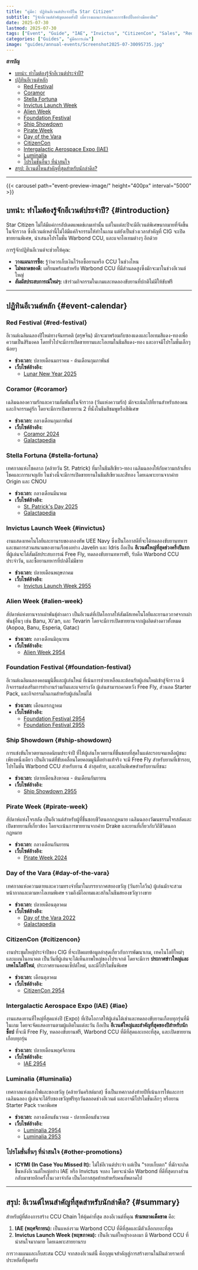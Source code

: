 ```yaml
---
title: "คู่มือ: ปฏิทินอีเวนต์ประจำปีใน Star Citizen"
subtitle: "รู้จักอีเวนต์สำคัญตลอดทั้งปี เผื่อวางแผนการเล่นและการช็อปปิ้งอย่างมืออาชีพ"
date: 2025-07-30
lastmod: 2025-07-30
tags: ["Event", "Guide", "IAE", "Invictus", "CitizenCon", "Sales", "Red Festival", "Pirate Week"]
categories: ["Guides", "คู่มือการเล่น"]
image: "guides/annual-events/Screenshot2025-07-30095735.jpg"
---
```


**สารบัญ**
- [บทนำ: ทำไมต้องรู้จักอีเวนต์ประจำปี?](#introduction)
- [ปฏิทินอีเวนต์หลัก](#event-calendar)
  - [Red Festival](#red-festival)
  - [Coramor](#coramor)
  - [Stella Fortuna](#stella-fortuna)
  - [Invictus Launch Week](#invictus)
  - [Alien Week](#alien-week)
  - [Foundation Festival](#foundation-festival)
  - [Ship Showdown](#ship-showdown)
  - [Pirate Week](#pirate-week)
  - [Day of the Vara](#day-of-the-vara)
  - [CitizenCon](#citizencon)
  - [Intergalactic Aerospace Expo (IAE)](#iae)
  - [Luminalia](#luminalia)
  - [โปรโมชั่นอื่นๆ ที่น่าสนใจ](#other-promotions)
- [สรุป: อีเวนต์ไหนสำคัญที่สุดสำหรับนักล่าดีล?](#summary)

---

{{< carousel path="event-preview-image/" height="400px" interval="5000" >}}

## **บทนำ: ทำไมต้องรู้จักอีเวนต์ประจำปี?** {#introduction}

Star Citizen ไม่ได้มีแค่การอัปเดตแพตช์เกมเท่านั้น แต่ในแต่ละปีจะมีอีเวนต์พิเศษมากมายที่จัดขึ้นในจักรวาล ซึ่งอีเวนต์เหล่านี้ไม่ได้มีแค่กิจกรรมให้ทำในเกม แต่ยังเป็นช่วงเวลาสำคัญที่ CIG จะเปิดขายยานพิเศษ, นำเสนอโปรโมชั่น Warbond CCU, และแจกไอเทมต่างๆ อีกด้วย

การรู้จักปฏิทินอีเวนต์จะช่วยให้คุณ:
- **วางแผนการซื้อ:** รู้ว่าควรเก็บเงินไว้รอซื้อยานหรือ CCU ในช่วงไหน
- **ไม่พลาดของดี:** เตรียมพร้อมสำหรับ Warbond CCU ที่มีส่วนลดสูงซึ่งมักจะมาในช่วงอีเวนต์ใหญ่
- **สัมผัสประสบการณ์ใหม่ๆ:** เข้าร่วมกิจกรรมในเกมและทดลองขับยานที่ปกติไม่มีให้ขับฟรี

---

## **ปฏิทินอีเวนต์หลัก** {#event-calendar}

### **Red Festival** {#red-festival}
อีเวนต์เฉลิมฉลองปีใหม่ทางจันทรคติ (ตรุษจีน) มักจะมาพร้อมกับซองแดงและไอเทมสีแดง-ทองเพื่อความเป็นสิริมงคล โดยทั่วไปจะมีการเปิดขายยานและไอเทมในธีมสีแดง-ทอง และอาจมีโปรโมชั่นเล็กๆ น้อยๆ
- **ช่วงเวลา:** ปลายเดือนมกราคม - ต้นเดือนกุมภาพันธ์
- **เว็บไซต์อ้างอิง:**
  - [Lunar New Year 2025](https://robertsspaceindustries.com/comm-link/transmission/20373-Lunar-New-Year-2025)

### **Coramor** {#coramor}
เฉลิมฉลองความรักและความสัมพันธ์ในจักรวาล (วันแห่งความรัก) มักจะเน้นไปที่ยานสำหรับสองคนและกิจกรรมคู่รัก โดยจะมีการเปิดขายยาน 2 ที่นั่งในธีมสีชมพูหรือสีพิเศษ
- **ช่วงเวลา:** กลางเดือนกุมภาพันธ์
- **เว็บไซต์อ้างอิง:** 
  - [Coramor 2024](https://robertsspaceindustries.com/comm-link/transmission/19743-Valentines-Day-2024)
  - [Galactapedia](https://robertsspaceindustries.com/galactapedia/article/RWozkYYxla-coramor)

### **Stella Fortuna** {#stella-fortuna}
เทศกาลแห่งโชคลาภ (คล้ายวัน St. Patrick) ที่มาในธีมสีเขียว-ทอง เฉลิมฉลองให้กับความกล้าเสี่ยงโชคและการผจญภัย ในช่วงนี้จะมีการเปิดขายยานในธีมสีเขียวและสีทอง โดยเฉพาะยานจากค่าย Origin และ CNOU
- **ช่วงเวลา:** กลางเดือนมีนาคม
- **เว็บไซต์อ้างอิง:**
  - [St. Patrick's Day 2025](https://robertsspaceindustries.com/en/comm-link/transmission/20427-St-Patricks-Day-2025)
  - [Galactapedia](https://robertsspaceindustries.com/galactapedia/article/0qn8vv3Aw1-stella-fortuna)

### **Invictus Launch Week** {#invictus}
งานแสดงเทคโนโลยีและยานรบของกองทัพ UEE Navy ซึ่งเป็นโอกาสดีที่จะได้ทดลองขับยานทหารและชมการสวนสนามของยานเรือธงอย่าง Javelin และ Idris ถือเป็น **อีเวนต์ใหญ่ที่สุดช่วงครึ่งปีแรก** ที่ผู้เล่นจะได้สัมผัสประสบการณ์ Free Fly, ทดลองขับยานทหารฟรี, รับดีล Warbond CCU ประจำวัน, และซื้อยานทหารที่ปกติไม่มีขาย
- **ช่วงเวลา:** ปลายเดือนพฤษภาคม
- **เว็บไซต์อ้างอิง:**
  - [Invictus Launch Week 2955](https://robertsspaceindustries.com/comm-link/transmission/20489-Invictus-Launch-Week-2955-Countdown)

### **Alien Week** {#alien-week}
สัปดาห์แห่งยานจากเผ่าพันธุ์ต่างดาว เป็นอีเวนต์ที่เปิดโอกาสให้สัมผัสเทคโนโลยีและยานอวกาศจากเผ่าพันธุ์อื่นๆ เช่น Banu, Xi'an, และ Tevarin โดยจะมีการเปิดขายยานจากผู้ผลิตต่างดาวทั้งหมด (Aopoa, Banu, Esperia, Gatac)
- **ช่วงเวลา:** กลางเดือนมิถุนายน
- **เว็บไซต์อ้างอิง:**
  - [Alien Week 2954](https://robertsspaceindustries.com/en/comm-link/transmission/19937-Alien-Week-2024)

### **Foundation Festival** {#foundation-festival}
อีเวนต์เฉลิมฉลองคอมมูนิตี้และผู้เล่นใหม่ ที่เน้นการช่วยเหลือและต้อนรับผู้เล่นใหม่เข้าสู่จักรวาล มีกิจกรรมส่งเสริมการทำงานร่วมกันและแจกรางวัล ผู้เล่นสามารถคาดหวัง Free Fly, ส่วนลด Starter Pack, และกิจกรรมในเกมสำหรับผู้เล่นใหม่ได้
- **ช่วงเวลา:** เดือนกรกฎาคม
- **เว็บไซต์อ้างอิง:**
  - [Foundation Festival 2954](https://robertsspaceindustries.com/en/comm-link/transmission/20015-Foundation-Festival-2024)
  - [Foundation Festival 2955](https://robertsspaceindustries.com/en/comm-link/transmission/20622-Foundation-Festival-2025)

### **Ship Showdown** {#ship-showdown}
การแข่งขันโหวตยานยอดนิยมประจำปี ที่ให้ผู้เล่นโหวตยานที่ชื่นชอบที่สุดในแต่ละรอบจนเหลือผู้ชนะเพียงหนึ่งเดียว เป็นอีเวนต์ที่ขับเคลื่อนโดยคอมมูนิตี้อย่างแท้จริง จะมี Free Fly สำหรับยานที่เข้ารอบ, โปรโมชั่น Warbond CCU สำหรับยาน 4 ลำสุดท้าย, และสกินพิเศษสำหรับยานที่ชนะ
- **ช่วงเวลา:** ปลายเดือนสิงหาคม - ต้นเดือนกันยายน
- **เว็บไซต์อ้างอิง:**
  - [Ship Showdown 2955](https://robertsspaceindustries.com/en/ship-showdown2025/community-call)

### **Pirate Week** {#pirate-week}
สัปดาห์แห่งโจรสลัด เป็นอีเวนต์สำหรับผู้ที่ชื่นชอบชีวิตนอกกฎหมาย เฉลิมฉลองวัฒนธรรมโจรสลัดและเปิดขายยานที่เกี่ยวข้อง โดยจะเน้นการขายยานจากค่าย Drake และยานที่เกี่ยวกับวิถีชีวิตนอกกฎหมาย
- **ช่วงเวลา:** กลางเดือนกันยายน
- **เว็บไซต์อ้างอิง:**
  - [Pirate Week 2024](https://robertsspaceindustries.com/en/comm-link/transmission/20075-Pirate-Week-2024)

### **Day of the Vara** {#day-of-the-vara}
เทศกาลแห่งความตายและความทรงจำที่มาในบรรยากาศสยองขวัญ (วันฮาโลวีน) ผู้เล่นมักจะสวมหน้ากากและตามหาไอเทมพิเศษ รวมถึงมีไอเทมและสกินในธีมสยองขวัญวางขาย
- **ช่วงเวลา:** ปลายเดือนตุลาคม
- **เว็บไซต์อ้างอิง:**
  - [Day of the Vara 2022](https://robertsspaceindustries.com/comm-link/transmission/18870-Halloween-2022)
  - [Galactapedia](https://robertsspaceindustries.com/galactapedia/article/RkGQqpJwGp-day-of-the-vara)

### **CitizenCon** {#citizencon}
งานประชุมใหญ่ประจำปีของ CIG ที่จะเปิดเผยข้อมูลล่าสุดเกี่ยวกับการพัฒนาเกม, เทคโนโลยีใหม่ๆ และแผนในอนาคต เป็นวันที่ผู้เล่นจะได้เห็นภาพใหญ่ของโปรเจกต์ โดยจะมีการ **ประกาศข่าวใหญ่และเทคโนโลยีใหม่**, ประกาศยานคอนเซ็ปต์ใหม่, และมีโปรโมชั่นพิเศษ
- **ช่วงเวลา:** เดือนตุลาคม
- **เว็บไซต์อ้างอิง:**
  - [CitizenCon 2954](https://robertsspaceindustries.com/en/citizencon)

### **Intergalactic Aerospace Expo (IAE)** {#iae}
งานแสดงยานที่ใหญ่ที่สุดแห่งปี (Expo) ที่เปิดโอกาสให้ผู้เล่นได้เช่าและทดลองขับยานเกือบทุกรุ่นที่มีในเกม โดยจะจัดแสดงยานตามผู้ผลิตในแต่ละวัน ถือเป็น **อีเวนต์ใหญ่และสำคัญที่สุดของปีสำหรับนักช็อป** ที่จะมี Free Fly, ทดลองขับยานฟรี, Warbond CCU ที่ดีที่สุดและเยอะที่สุด, และเปิดขายยานเกือบทุกรุ่น
- **ช่วงเวลา:** ปลายเดือนพฤศจิกายน
- **เว็บไซต์อ้างอิง:**
  - [IAE 2954](https://robertsspaceindustries.com/en/iae2954#/schedule/welcome)

### **Luminalia** {#luminalia}
เทศกาลแห่งแสงไฟและของขวัญ (คล้ายวันคริสต์มาส) ซึ่งเป็นเทศกาลส่งท้ายปีที่เน้นการให้และการเฉลิมฉลอง ผู้เล่นจะได้รับของขวัญฟรีทุกวันตลอดช่วงอีเวนต์ และอาจมีโปรโมชั่นเล็กๆ หรือยาน Starter Pack ราคาพิเศษ
- **ช่วงเวลา:** กลางเดือนธันวาคม - ปลายเดือนธันวาคม
- **เว็บไซต์อ้างอิง:**
  - [Luminalia 2954](https://robertsspaceindustries.com/comm-link/transmission/20280-Luminalia-2954)
  - [Luminalia 2953](https://robertsspaceindustries.com/comm-link/transmission/19605-Luminalia-2953)

### **โปรโมชั่นอื่นๆ ที่น่าสนใจ** {#other-promotions}
- **ICYMI (In Case You Missed It):** ไม่ใช่อีเวนต์ประจำ แต่เป็น "รอบเก็บตก" ที่มักจะเกิดขึ้นหลังอีเวนต์ใหญ่อย่าง IAE หรือ Invictus จบลง โดยจะนำดีล Warbond ที่ดีที่สุดบางส่วนกลับมาขายอีกครั้งในเวลาจำกัด เป็นโอกาสสุดท้ายสำหรับคนที่พลาดไป

---

## **สรุป: อีเวนต์ไหนสำคัญที่สุดสำหรับนักล่าดีล?** {#summary}

สำหรับผู้ที่ต้องการสร้าง CCU Chain ให้คุ้มค่าที่สุด สองอีเวนต์ที่คุณ **ห้ามพลาดเด็ดขาด** คือ:
1.  **IAE (พฤศจิกายน):** เป็นแหล่งรวม Warbond CCU ที่ดีที่สุดและมีตัวเลือกเยอะที่สุด
2.  **Invictus Launch Week (พฤษภาคม):** เป็นอีเวนต์ใหญ่รองลงมา มี Warbond CCU ที่น่าสนใจมากมาย โดยเฉพาะสายยานรบ

การวางแผนและเก็บสะสม CCU จากสองอีเวนต์นี้ คือกุญแจสำคัญสู่การสร้างยานในฝันด้วยราคาที่ประหยัดที่สุดครับ
